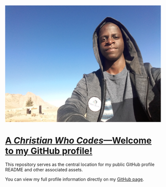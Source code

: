 ![](profile.jpg)

# [A _Christian Who Codes_—Welcome to my GitHub profile!](https://github.com/christianwhocodes/.github/)

This repository serves as the central location for my public GitHub profile README and other associated assets.

You can view my full profile information directly on my [GitHub page](https://github.com/christianwhocodes).